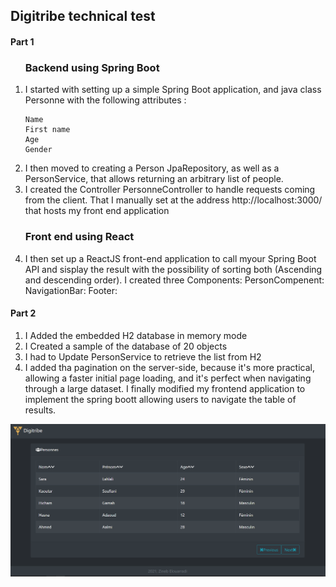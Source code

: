 <h2> Digitribe technical test</h2>


<h4> Part 1</h4>

<ol>
 <h3> Backend using Spring Boot </h3>
<li>I started with setting up a simple Spring Boot  application, and java class Personne
  with the following attributes :

    Name 
    First name 
    Age 
    Gender

<li>I then moved to creating a Person JpaRepository, as well as a PersonService, that allows returning an arbitrary list of people. </li>
<li> I created the Controller PersonneController to handle requests coming from the client. That I manually set at the address http://localhost:3000/ that hosts my front end application</li>
<h3> Front end using React </h3>
<li> I then set up a ReactJS front-end application to call myour Spring Boot API and sisplay the result with the possibility of sorting both (Ascending and descending order).
 I created three Components: 
 PersonCompenent: 
 NavigationBar:
 Footer:
</li>
</ol>
<h4> Part 2</h4>
<ol>
  <li>I Added the embedded H2  database in memory mode</li>
  <li>I Created a sample of the database of 20 objects</li>
  <li>I had to Update PersonService to retrieve the list from H2</li>
  <li>I added tha pagination on the server-side, because it's more practical, allowing a faster initial page loading, and it's perfect when navigating through a large dataset. I finally modified my frontend application to implement the spring boott allowing users to navigate the table of results.</li>
</ol>

<img src="https://github.com/zinebelouarradi/Digitribe-test/blob/main/Capture.PNG?raw=true"></img>



